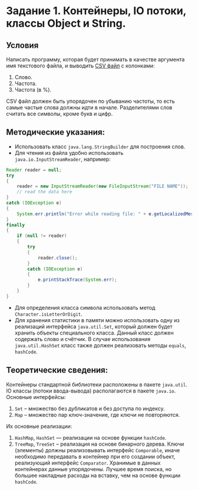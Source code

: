 # Задание 1. Контейнеры, IO потоки, классы Object и String.

## Условия
Написать программу, которая будет принимать в качестве аргумента имя текстового файла,
и выводить [CSV файл](http://ru.wikipedia.org/wiki/CSV) с колонками:
1. Слово.
2. Частота.
3. Частота (в %).

CSV файл должен быть упорядочен по убыванию частоты, то есть самые частые слова
должны идти в начале. Разделителями слов считать все символы, кроме букв и цифр.

## Методические указания:

+ Использовать класс `java.lang.StringBuilder` для построения слов.
+ Для чтения из файла удобно использовать `java.io.InputStreamReader`, например:

```java
Reader reader = null;
try
{
    reader = new InputStreamReader(new FileInputStream("FILE NAME"));
    // read the data here
}
catch (IOException e)
{
    System.err.println("Error while reading file: " + e.getLocalizedMessage());
}
finally
{
    if (null != reader)
    {
        try
        {
            reader.close();
        }
        catch (IOException e)
        {
            e.printStackTrace(System.err);
        }
    }
}
```

+ Для определения класса символа использовать метод `Character.isLetterOrDigit`. 
+ Для хранения статистики в памяти можно использовать одну из реализаций интерфейса
`java.util.Set`, который должен будет хранить объекты специального класса. Данный
класс должен содержать слово и счётчик. В случае использования `java.util.HashSet`
класс также должен реализовать методы `equals`, `hashCode`.

## Теоретические сведения:

Контейнеры стандартной библиотеки расположены в пакете `java.util`. IO классы (потоки
ввода-вывода) располагаются в пакете `java.io`.
Основные интерфейсы:
1. `Set` – множество без дубликатов и без доступа по индексу.
2. `Map` – множество пар ключ-значение, где ключи не повторяются.

Их основные реализации:
1. `HashMap`, `HashSet` — реализации на основе функции `hashCode`.
2. `TreeMap`, `TreeSet` – реализация на основе бинарного дерева. Ключи (элементы) должны реализовывать интерфейс `Comporable`, иначе необходимо передавать в контейнер при его создании объект, реализующий интерфейс `Comparator`. Хранимые в данных контейнерах данные упорядочены. Лучшее время поиска, но большее накладные расходы на вставку, чем на основе функции `hashCode`.